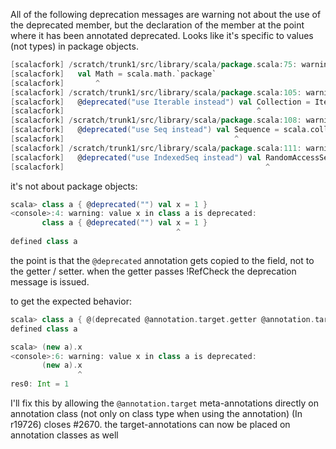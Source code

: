 All of the following deprecation messages are warning not about the use of the deprecated member, but the declaration of the member at the point where it has been annotated deprecated.  Looks like it's specific to values (not types) in package objects.
```scala
[scalacfork] /scratch/trunk1/src/library/scala/package.scala:75: warning: value Math in package scala is deprecated: use scala.math package instead
[scalacfork]   val Math = scala.math.`package`
[scalacfork]       ^
[scalacfork] /scratch/trunk1/src/library/scala/package.scala:105: warning: value Collection in package scala is deprecated: use Iterable instead
[scalacfork]   @deprecated("use Iterable instead") val Collection = Iterable
[scalacfork]                                           ^
[scalacfork] /scratch/trunk1/src/library/scala/package.scala:108: warning: value Sequence in package scala is deprecated: use Seq instead
[scalacfork]   @deprecated("use Seq instead") val Sequence = scala.collection.Seq
[scalacfork]                                      ^
[scalacfork] /scratch/trunk1/src/library/scala/package.scala:111: warning: value RandomAccessSeq in package scala is deprecated: use IndexedSeq instead
[scalacfork]   @deprecated("use IndexedSeq instead") val RandomAccessSeq = scala.collection.IndexedSeq
[scalacfork]                                             ^
```
it's not about package objects:

```scala
scala> class a { @deprecated("") val x = 1 }
<console>:4: warning: value x in class a is deprecated: 
       class a { @deprecated("") val x = 1 }
                                     ^
defined class a
```

the point is that the `@deprecated` annotation gets copied to the field, not to the getter / setter. when the getter passes !RefCheck the deprecation message is issued.

to get the expected behavior:

```scala
scala> class a { @(deprecated @annotation.target.getter @annotation.target.setter)("") val x = 1 }
defined class a

scala> (new a).x
<console>:6: warning: value x in class a is deprecated: 
       (new a).x
               ^
res0: Int = 1
```


I'll fix this by allowing the `@annotation.target` meta-annotations directly on annotation class (not only on class type when using the annotation)
(In r19726) closes #2670. the target-annotations can now be placed on annotation classes as well
